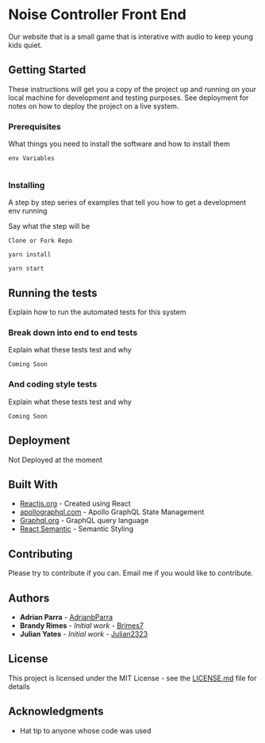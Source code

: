 # Noise Controller Front End

Our website that is a small game that is interative with audio to keep young kids quiet. 

## Getting Started

These instructions will get you a copy of the project up and running on your local machine for development and testing purposes. See deployment for notes on how to deploy the project on a live system.


### Prerequisites

What things you need to install the software and how to install them

```
env Variables


```

### Installing

A step by step series of examples that tell you how to get a development env running

Say what the step will be

```
Clone or Fork Repo

yarn install

yarn start
```


## Running the tests

Explain how to run the automated tests for this system

### Break down into end to end tests

Explain what these tests test and why

```
Coming Soon
```

### And coding style tests

Explain what these tests test and why

```
Coming Soon
```

## Deployment

Not Deployed at the moment

## Built With

* [Reactjs.org](https://reactjs.org/docs/getting-started.html) - Created using React
* [apollographql.com](https://www.apollographql.com/docs/react/get-started/) - Apollo GraphQL State Management
* [Graphql.org](https://graphql.org/) - GraphQL query language
* [React Semantic](https://react.semantic-ui.com/) - Semantic Styling


## Contributing

Please try to contribute if you can. Email me if you would like to contribute.

## Authors

* **Adrian Parra** - [AdrianbParra](https://github.com/adrianbparra)
* **Brandy Rimes** - *Initial work* - [Brimes7](https://github.com/Brimes7)
* **Julian Yates** - *Initial work* - [Julian2323](https://github.com/Julian2323)

## License

This project is licensed under the MIT License - see the [LICENSE.md](LICENSE.md) file for details

## Acknowledgments

* Hat tip to anyone whose code was used